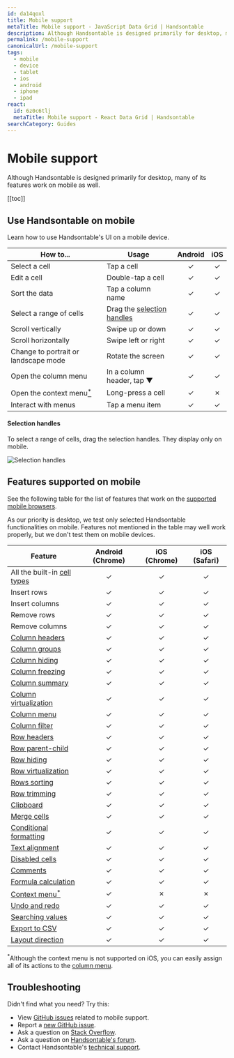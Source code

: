 ```yaml
---
id: da14qoxl
title: Mobile support
metaTitle: Mobile support - JavaScript Data Grid | Handsontable
description: Although Handsontable is designed primarily for desktop, many of its features work on mobile as well.
permalink: /mobile-support
canonicalUrl: /mobile-support
tags:
  - mobile
  - device
  - tablet
  - ios
  - android
  - iphone
  - ipad
react:
  id: 6z0c6tlj
  metaTitle: Mobile support - React Data Grid | Handsontable
searchCategory: Guides
---
```


# Mobile support

Although Handsontable is designed primarily for desktop, many of its features work on mobile as well.

[[toc]]

## Use Handsontable on mobile

Learn how to use Handsontable's UI on a mobile device.

| How to...                                             | Usage                                            | Android |   iOS   |
| ----------------------------------------------------- | ------------------------------------------------ | :-----: | :-----: |
| Select a cell                                         | Tap a cell                                       | &check; | &check; |
| Edit a cell                                           | Double-tap a cell                                | &check; | &check; |
| Sort the data                                         | Tap a column name                                | &check; | &check; |
| Select a range of cells                               | Drag the [selection handles](#selection-handles) | &check; | &check; |
| Scroll vertically                                     | Swipe up or down                                 | &check; | &check; |
| Scroll horizontally                                   | Swipe left or right                              | &check; | &check; |
| Change to portrait or landscape mode                  | Rotate the screen                                | &check; | &check; |
| Open the column menu                                  | In a column header, tap &#9660;                  | &check; | &check; |
| Open the context menu[<sup>*</sup>](#troubleshooting) | Long-press a cell                                | &check; | &cross; |
| Interact with menus                                   | Tap a menu item                                  | &check; | &check; |

#### Selection handles

To select a range of cells, drag the selection handles. They display only on mobile.

![Selection handles]({{$basePath}}/img/selection_handles.png)

## Features supported on mobile

See the following table for the list of features that work
on the [supported mobile browsers](@/guides/technical-specification/supported-browsers.md#supported-mobile-browsers).

As our priority is desktop, we test only selected Handsontable functionalities on mobile.
Features not mentioned in the table may well work properly, but we don't test them on mobile devices.

| Feature                                                                                        | Android (Chrome) | iOS (Chrome) | iOS (Safari) |
| ---------------------------------------------------------------------------------------------- | :--------------: | :----------: | :----------: |
| All the built-in [cell types](@/guides/cell-types/cell-type.md)                                |     &check;      |   &check;    |   &check;    |
| Insert rows                                                                                    |     &check;      |   &check;    |   &check;    |
| Insert columns                                                                                 |     &check;      |   &check;    |   &check;    |
| Remove rows                                                                                    |     &check;      |   &check;    |   &check;    |
| Remove columns                                                                                 |     &check;      |   &check;    |   &check;    |
| [Column headers](@/guides/columns/column-header.md)                                            |     &check;      |   &check;    |   &check;    |
| [Column groups](@/guides/columns/column-groups.md)                                             |     &check;      |   &check;    |   &check;    |
| [Column hiding](@/guides/columns/column-hiding.md)                                             |     &check;      |   &check;    |   &check;    |
| [Column freezing](@/guides/columns/column-freezing.md)                                         |     &check;      |   &check;    |   &check;    |
| [Column summary](@/guides/columns/column-summary.md)                                           |     &check;      |   &check;    |   &check;    |
| [Column virtualization](@/guides/columns/column-virtualization.md)                             |     &check;      |   &check;    |   &check;    |
| [Column menu](@/guides/columns/column-menu.md)                                                 |     &check;      |   &check;    |   &check;    |
| [Column filter](@/guides/columns/column-filter.md)                                             |     &check;      |   &check;    |   &check;    |
| [Row headers](@/guides/rows/row-header.md)                                                     |     &check;      |   &check;    |   &check;    |
| [Row parent-child](@/guides/rows/row-parent-child.md)                                          |     &check;      |   &check;    |   &check;    |
| [Row hiding](@/guides/rows/row-hiding.md)                                                      |     &check;      |   &check;    |   &check;    |
| [Row virtualization](@/guides/rows/row-virtualization.md)                                      |     &check;      |   &check;    |   &check;    |
| [Rows sorting](@/guides/rows/row-sorting.md)                                                   |     &check;      |   &check;    |   &check;    |
| [Row trimming](@/guides/rows/row-trimming.md)                                                  |     &check;      |   &check;    |   &check;    |
| [Clipboard](@/guides/cell-features/clipboard.md)                                               |     &check;      |   &check;    |   &check;    |
| [Merge cells](@/guides/cell-features/merge-cells.md)                                           |     &check;      |   &check;    |   &check;    |
| [Conditional formatting](@/guides/cell-features/conditional-formatting.md)                     |     &check;      |   &check;    |   &check;    |
| [Text alignment](@/guides/cell-features/text-alignment.md)                                     |     &check;      |   &check;    |   &check;    |
| [Disabled cells](@/guides/cell-features/disabled-cells.md)                                     |     &check;      |   &check;    |   &check;    |
| [Comments](@/guides/cell-features/comments.md)                                                 |     &check;      |   &check;    |   &check;    |
| [Formula calculation](@/guides/formulas/formula-calculation.md)                                |     &check;      |   &check;    |   &check;    |
| [Context menu](@/guides/accessories-and-menus/context-menu.md)[<sup>*</sup>](#troubleshooting) |     &check;      |   &cross;    |   &cross;    |
| [Undo and redo](@/guides/accessories-and-menus/undo-redo.md)                                   |     &check;      |   &check;    |   &check;    |
| [Searching values](@/guides/accessories-and-menus/searching-values.md)                         |     &check;      |   &check;    |   &check;    |
| [Export to CSV](@/guides/accessories-and-menus/export-to-csv.md)                               |     &check;      |   &check;    |   &check;    |
| [Layout direction](@/guides/internationalization/layout-direction.md)                          |     &check;      |   &check;    |   &check;    |

<sup>*</sup>Although the context menu is not supported on iOS,
you can easily assign all of its actions to the [column menu](@/guides/columns/column-menu.md).

## Troubleshooting

Didn't find what you need? Try this:

- View [GitHub issues](https://github.com/handsontable/handsontable/issues?q=is%3Aissue+is%3Aopen+mobile+label%3Abug+label%3AMobile) related to mobile support.
- Report a [new GitHub issue](https://github.com/handsontable/handsontable/issues/new/choose).
- Ask a question on [Stack Overflow](https://stackoverflow.com/questions/tagged/handsontable).
- Ask a question on [Handsontable's forum](https://forum.handsontable.com/c/getting-help/questions).
- Contact Handsontable's [technical support](https://handsontable.com/contact?category=technical_support).